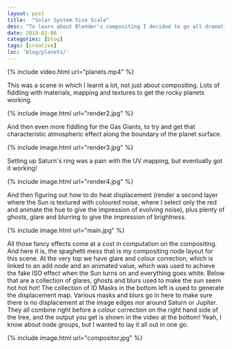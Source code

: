 ```yaml
---
layout: post
title:  "Solar System Size Scale"
desc: "To learn about Blender's compositing I decided to go all dramatic in an very astronomical way."
date: 2018-02-06
categories: [blog]
tags: [creative]
loc: 'blog/planets/'
---
```


{% include video.html url="planets.mp4"  %}

This was a scene in which I learnt a lot, not just about compositing. Lots of fiddling with materials, mapping
and textures to get the rocky planets working.

{% include image.html url="render2.jpg"  %}

And then even more fiddling for the Gas Giants, to try and get that characteristic atmospheric effect
along the boundary of the planet surface. 

{% include image.html url="render3.jpg"  %}

Setting up Saturn's ring was a pain with the UV mapping, but eventually got it working!

{% include image.html url="render4.jpg"  %}

And then figuring out how to do heat displacement (render a second layer where the Sun is textured
with coloured noise, where I select only the red and animate the hue to give the impression of evolving noise), 
plus plenty of ghosts, glare and blurring to give the impression of brightness.

{% include image.html url="main.jpg"  %}

All those fancy effects come at a cost in computation on the compositing. And here it is, the spaghetti mess
that is my compositing node layout for this scene. At the very top we have glare and colour correction, which
is linked to an add node and an animated value, which was used to achieve the fake ISO effect when the Sun turns
on and everything goes white. Below that are a collection of glares, ghosts and blurs used to make the sun seem hot hot hot!
The collection of ID Masks in the bottom left is used to generate the displacement map. Various masks and blurs go in
here to make sure there is no displacement at the image edges nor around Saturn or Jupiter. They all
combine right before a colour correction on the right hand side of the tree, and the output you get is shown in the video 
at the bottom! Yeah, I know about node groups, but I wanted to lay it all out in one go.

{% include image.html url="compositor.jpg"  %}



